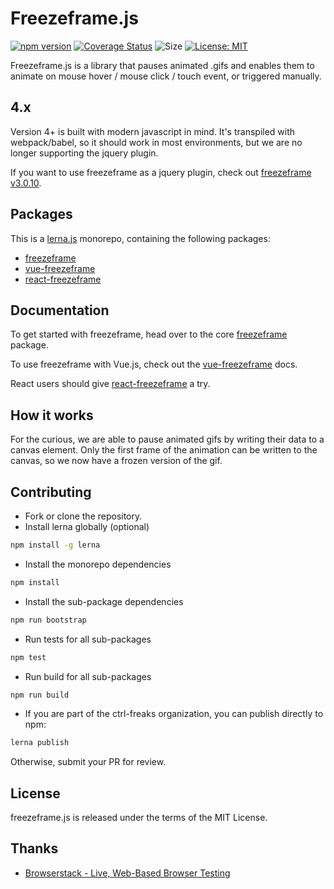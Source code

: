 # Freezeframe.js

[![npm version](https://badge.fury.io/js/freezeframe.svg)](https://badge.fury.io/js/freezeframe)
[![Coverage Status](https://coveralls.io/repos/github/ctrl-freaks/freezeframe.js/badge.svg?branch=master)](https://coveralls.io/github/ctrl-freaks/freezeframe.js?branch=master)
![Size](https://img.shields.io/github/size/ctrl-freaks/freezeframe.js/packages/freezeframe/dist/freezeframe.min.js.svg)
[![License: MIT](https://img.shields.io/badge/License-MIT-blue.svg)](https://opensource.org/licenses/MIT)

Freezeframe.js is a library that pauses animated .gifs and enables them to
animate on mouse hover / mouse click / touch event, or triggered manually.

## 4.x

Version 4+ is built with modern javascript in mind. It's transpiled with webpack/babel, so it should
work in most environments, but we are no longer supporting the jquery plugin.

If you want to use freezeframe as a jquery plugin, check out
[freezeframe v3.0.10](https://github.com/ctrl-freaks/freezeframe.js/tree/archived/3.0.10).

## Packages

This is a [lerna.js](https://lerna.js.org/) monorepo, containing the following packages:

- [freezeframe](./packages/freezeframe)
- [vue-freezeframe](./packages/vue-freezeframe)
- [react-freezeframe](./packages/react-freezeframe)

## Documentation

To get started with freezeframe, head over to the core [freezeframe](./packages/freezeframe) package.

To use freezeframe with Vue.js, check out the [vue-freezeframe](./packages/vue-freezeframe) docs.

React users should give [react-freezeframe](./packages/react-freezeframe) a try.

## How it works

For the curious, we are able to pause animated gifs by writing their data to a canvas element. Only the first frame of the animation can be written to the canvas, so we now have a frozen version of the gif.

## Contributing

- Fork or clone the repository.
- Install lerna globally (optional)

```bash
npm install -g lerna
```

- Install the monorepo dependencies

```bash
npm install
```

- Install the sub-package dependencies

```bash
npm run bootstrap
```

- Run tests for all sub-packages

```bash
npm test
```

- Run build for all sub-packages

```bash
npm run build
```

- If you are part of the ctrl-freaks organization, you can publish directly to npm:
  
```bash
lerna publish
```

Otherwise, submit your PR for review.

## License

freezeframe.js is released under the terms of the MIT License.

## Thanks

- [Browserstack - Live, Web-Based Browser Testing](https://www.browserstack.com/)
